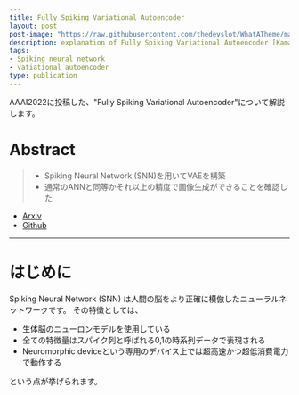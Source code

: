 ```yaml
---
title: Fully Spiking Variational Autoencoder
layout: post
post-image: "https://raw.githubusercontent.com/thedevslot/WhatATheme/master/assets/images/SamplePost.png?token=AHMQUEPC4IFADOF5VG4QVN26Z64GG"
description: explanation of Fully Spiking Variational Autoencoder [Kamata+, AAAI2022]
tags:
- Spiking neural network
- vatiational autoencoder
type: publication
---
```


AAAI2022に投稿した、"Fully Spiking Variational Autoencoder"について解説します。

# Abstract
> * Spiking Neural Network (SNN)を用いてVAEを構築
> * 通常のANNと同等かそれ以上の精度で画像生成ができることを確認した

* [Arxiv](https://arxiv.org/abs/2110.00375)
* [Github](https://github.com/kamata1729/FullySpikingVAE)

---


# はじめに
Spiking Neural Network (SNN) は人間の脳をより正確に模倣したニューラルネットワークです。
その特徴としては、
* 生体脳のニューロンモデルを使用している
* 全ての特徴量はスパイク列と呼ばれる0,1の時系列データで表現される
* Neuromorphic deviceという専用のデバイス上では超高速かつ超低消費電力で動作する

という点が挙げられます。